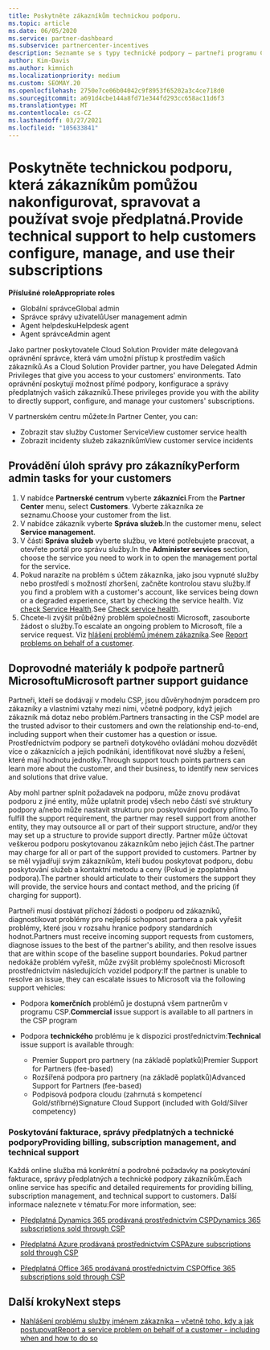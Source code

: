 ```yaml
---
title: Poskytněte zákazníkům technickou podporu.
ms.topic: article
ms.date: 06/05/2020
ms.service: partner-dashboard
ms.subservice: partnercenter-incentives
description: Seznamte se s typy technické podpory – partneři programu Cloud Solution Provider můžou nabízet své zákazníky.
author: Kim-Davis
ms.author: kimnich
ms.localizationpriority: medium
ms.custom: SEOMAY.20
ms.openlocfilehash: 2750e7ce06b04042c9f8953f65202a3c4ce718d0
ms.sourcegitcommit: a691d4cbe144a8fd71e344fd293cc658ac11d6f3
ms.translationtype: MT
ms.contentlocale: cs-CZ
ms.lasthandoff: 03/27/2021
ms.locfileid: "105633841"
---
```

# <a name="provide-technical-support-to-help-customers-configure-manage-and-use-their-subscriptions"></a><span data-ttu-id="be691-103">Poskytněte technickou podporu, která zákazníkům pomůžou nakonfigurovat, spravovat a používat svoje předplatná.</span><span class="sxs-lookup"><span data-stu-id="be691-103">Provide technical support to help customers configure, manage, and use their subscriptions</span></span>


<span data-ttu-id="be691-104">**Příslušné role**</span><span class="sxs-lookup"><span data-stu-id="be691-104">**Appropriate roles**</span></span>

- <span data-ttu-id="be691-105">Globální správce</span><span class="sxs-lookup"><span data-stu-id="be691-105">Global admin</span></span>
- <span data-ttu-id="be691-106">Správce správy uživatelů</span><span class="sxs-lookup"><span data-stu-id="be691-106">User management admin</span></span>
- <span data-ttu-id="be691-107">Agent helpdesku</span><span class="sxs-lookup"><span data-stu-id="be691-107">Helpdesk agent</span></span>
- <span data-ttu-id="be691-108">Agent správce</span><span class="sxs-lookup"><span data-stu-id="be691-108">Admin agent</span></span>

<span data-ttu-id="be691-109">Jako partner poskytovatele Cloud Solution Provider máte delegovaná oprávnění správce, která vám umožní přístup k prostředím vašich zákazníků.</span><span class="sxs-lookup"><span data-stu-id="be691-109">As a Cloud Solution Provider partner, you have Delegated Admin Privileges that give you access to your customers' environments.</span></span> <span data-ttu-id="be691-110">Tato oprávnění poskytují možnost přímé podpory, konfigurace a správy předplatných vašich zákazníků.</span><span class="sxs-lookup"><span data-stu-id="be691-110">These privileges provide you with the ability to directly support, configure, and manage your customers' subscriptions.</span></span>

<span data-ttu-id="be691-111">V partnerském centru můžete:</span><span class="sxs-lookup"><span data-stu-id="be691-111">In Partner Center, you can:</span></span>

- <span data-ttu-id="be691-112">Zobrazit stav služby Customer Service</span><span class="sxs-lookup"><span data-stu-id="be691-112">View customer service health</span></span>
- <span data-ttu-id="be691-113">Zobrazit incidenty služeb zákazníkům</span><span class="sxs-lookup"><span data-stu-id="be691-113">View customer service incidents</span></span>

## <a name="perform-admin-tasks-for-your-customers"></a><span data-ttu-id="be691-114">Provádění úloh správy pro zákazníky</span><span class="sxs-lookup"><span data-stu-id="be691-114">Perform admin tasks for your customers</span></span>

1. <span data-ttu-id="be691-115">V nabídce **Partnerské centrum** vyberte **zákazníci**.</span><span class="sxs-lookup"><span data-stu-id="be691-115">From the **Partner Center** menu, select **Customers**.</span></span> <span data-ttu-id="be691-116">Vyberte zákazníka ze seznamu.</span><span class="sxs-lookup"><span data-stu-id="be691-116">Choose your customer from the list.</span></span>
2. <span data-ttu-id="be691-117">V nabídce zákazník vyberte **Správa služeb**.</span><span class="sxs-lookup"><span data-stu-id="be691-117">In the customer menu, select **Service management**.</span></span>
3. <span data-ttu-id="be691-118">V části **Správa služeb** vyberte službu, ve které potřebujete pracovat, a otevřete portál pro správu služby.</span><span class="sxs-lookup"><span data-stu-id="be691-118">In the **Administer services** section, choose the service you need to work in to open the management portal for the service.</span></span>
4. <span data-ttu-id="be691-119">Pokud narazíte na problém s účtem zákazníka, jako jsou vypnuté služby nebo prostředí s možností zhoršení, začněte kontrolou stavu služby.</span><span class="sxs-lookup"><span data-stu-id="be691-119">If you find a problem with a customer's account, like services being down or a degraded experience, start by checking the service health.</span></span> <span data-ttu-id="be691-120">Viz [check Service Health](check-service-health.md).</span><span class="sxs-lookup"><span data-stu-id="be691-120">See [Check service health](check-service-health.md).</span></span>
5. <span data-ttu-id="be691-121">Chcete-li zvýšit průběžný problém společnosti Microsoft, zasouborte žádost o služby.</span><span class="sxs-lookup"><span data-stu-id="be691-121">To escalate an ongoing problem to Microsoft, file a service request.</span></span> <span data-ttu-id="be691-122">Viz [hlášení problémů jménem zákazníka](report-problems-on-behalf-of-a-customer.md).</span><span class="sxs-lookup"><span data-stu-id="be691-122">See [Report problems on behalf of a customer](report-problems-on-behalf-of-a-customer.md).</span></span>

## <a name="microsoft-partner-support-guidance"></a><span data-ttu-id="be691-123">Doprovodné materiály k podpoře partnerů Microsoftu</span><span class="sxs-lookup"><span data-stu-id="be691-123">Microsoft partner support guidance</span></span>

<span data-ttu-id="be691-124">Partneři, kteří se dodávají v modelu CSP, jsou důvěryhodným poradcem pro zákazníky a vlastními vztahy mezi nimi, včetně podpory, když jejich zákazník má dotaz nebo problém.</span><span class="sxs-lookup"><span data-stu-id="be691-124">Partners transacting in the CSP model are the trusted advisor to their customers and own the relationship end-to-end, including support when their customer has a question or issue.</span></span> <span data-ttu-id="be691-125">Prostřednictvím podpory se partneři dotykového ovládání mohou dozvědět více o zákaznících a jejich podnikání, identifikovat nové služby a řešení, které mají hodnotu jednotky.</span><span class="sxs-lookup"><span data-stu-id="be691-125">Through support touch points partners can learn more about the customer, and their business, to identify new services and solutions that drive value.</span></span>

<span data-ttu-id="be691-126">Aby mohl partner splnit požadavek na podporu, může znovu prodávat podporu z jiné entity, může uplatnit prodej všech nebo částí své struktury podpory a/nebo může nastavit strukturu pro poskytování podpory přímo.</span><span class="sxs-lookup"><span data-stu-id="be691-126">To fulfill the support requirement, the partner may resell support from another entity, they may outsource all or part of their support structure, and/or they may set up a structure to provide support directly.</span></span>  <span data-ttu-id="be691-127">Partner může účtovat veškerou podporu poskytovanou zákazníkům nebo jejich část.</span><span class="sxs-lookup"><span data-stu-id="be691-127">The partner may charge for all or part of the support provided to customers.</span></span> <span data-ttu-id="be691-128">Partner by se měl vyjadřují svým zákazníkům, kteří budou poskytovat podporu, dobu poskytování služeb a kontaktní metodu a ceny (Pokud je zpoplatněná podpora).</span><span class="sxs-lookup"><span data-stu-id="be691-128">The partner should articulate to their customers the support they will provide, the service hours and contact method, and the pricing (if charging for support).</span></span> 

<span data-ttu-id="be691-129">Partneři musí dostávat příchozí žádosti o podporu od zákazníků, diagnostikovat problémy pro nejlepší schopnost partnera a pak vyřešit problémy, které jsou v rozsahu hranice podpory standardních hodnot.</span><span class="sxs-lookup"><span data-stu-id="be691-129">Partners must receive incoming support requests from customers, diagnose issues to the best of the partner's ability, and then resolve issues that are within scope of the baseline support boundaries.</span></span> <span data-ttu-id="be691-130">Pokud partner nedokáže problém vyřešit, může zvýšit problémy společnosti Microsoft prostřednictvím následujících vozidel podpory:</span><span class="sxs-lookup"><span data-stu-id="be691-130">If the partner is unable to resolve an issue, they can escalate issues to Microsoft via the following support vehicles:</span></span>

- <span data-ttu-id="be691-131">Podpora **komerčních** problémů je dostupná všem partnerům v programu CSP.</span><span class="sxs-lookup"><span data-stu-id="be691-131">**Commercial** issue support is available to all partners in the CSP program</span></span>

- <span data-ttu-id="be691-132">Podpora **technického** problému je k dispozici prostřednictvím:</span><span class="sxs-lookup"><span data-stu-id="be691-132">**Technical** issue support is available through:</span></span>

  - <span data-ttu-id="be691-133">Premier Support pro partnery (na základě poplatků)</span><span class="sxs-lookup"><span data-stu-id="be691-133">Premier Support for Partners (fee-based)</span></span>
  - <span data-ttu-id="be691-134">Rozšířená podpora pro partnery (na základě poplatků)</span><span class="sxs-lookup"><span data-stu-id="be691-134">Advanced Support for Partners (fee-based)</span></span>
  - <span data-ttu-id="be691-135">Podpisová podpora cloudu (zahrnutá s kompetencí Gold/stříbrné)</span><span class="sxs-lookup"><span data-stu-id="be691-135">Signature Cloud Support (included with Gold/Silver competency)</span></span>

### <a name="providing-billing-subscription-management-and-technical-support"></a><span data-ttu-id="be691-136">Poskytování fakturace, správy předplatných a technické podpory</span><span class="sxs-lookup"><span data-stu-id="be691-136">Providing billing, subscription management, and technical support</span></span> 

<span data-ttu-id="be691-137">Každá online služba má konkrétní a podrobné požadavky na poskytování fakturace, správy předplatných a technické podpory zákazníkům.</span><span class="sxs-lookup"><span data-stu-id="be691-137">Each online service has specific and detailed requirements for providing billing, subscription management, and technical support to customers.</span></span> <span data-ttu-id="be691-138">Další informace naleznete v tématu:</span><span class="sxs-lookup"><span data-stu-id="be691-138">For more information, see:</span></span>

- [<span data-ttu-id="be691-139">Předplatná Dynamics 365 prodávaná prostřednictvím CSP</span><span class="sxs-lookup"><span data-stu-id="be691-139">Dynamics 365 subscriptions sold through CSP</span></span>](https://www.microsoftpartnercommunity.com/t5/CSP/Microsoft-Partner-Support-Guidance/m-p/5262#M30)

- [<span data-ttu-id="be691-140">Předplatná Azure prodávaná prostřednictvím CSP</span><span class="sxs-lookup"><span data-stu-id="be691-140">Azure subscriptions sold through CSP</span></span>](https://www.microsoftpartnercommunity.com/t5/CSP/Microsoft-Partner-Support-Guidance/m-p/5263#M31)

- [<span data-ttu-id="be691-141">Předplatná Office 365 prodávaná prostřednictvím CSP</span><span class="sxs-lookup"><span data-stu-id="be691-141">Office 365 subscriptions sold through CSP</span></span>](https://www.microsoftpartnercommunity.com/t5/CSP/Microsoft-Partner-Support-Guidance/m-p/5264#M32)

## <a name="next-steps"></a><span data-ttu-id="be691-142">Další kroky</span><span class="sxs-lookup"><span data-stu-id="be691-142">Next steps</span></span>

- [<span data-ttu-id="be691-143">Nahlášení problému služby jménem zákazníka – včetně toho, kdy a jak postupovat</span><span class="sxs-lookup"><span data-stu-id="be691-143">Report a service problem on behalf of a customer - including when and how to do so</span></span>](report-problems-on-behalf-of-a-customer.md)